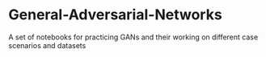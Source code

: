 # General-Adversarial-Networks
A set of notebooks for practicing GANs and their working on different case scenarios and datasets
